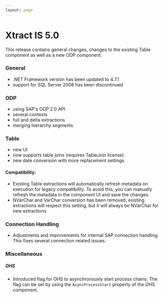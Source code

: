 ```yaml
---
layout: page
---
```


# Xtract IS 5.0

This release contains general changes, changes to the existing Table component as well as a new ODP component.

### General

- .NET Framework version has been updated to 4.7.1
- support for SQL Server 2008 has been discontinued

### ODP

- using SAP's ODP 2.0 API
- several contexts
- full and delta extractions
- merging hierarchy segments 

### Table

- new UI
- now supports table joins (requires TableJoin license)
- new date conversion with more replacement settings

#### Compatibility:

- Existing Table extractions will automatically refresh metadata on execution for legacy compatibility. To avoid this, you can manually refresh the metadata in the component UI and save the changes.
- NVarChar and VarChar conversion has been removed, existing extractions will respect this setting, but it will always be NVarChar for new extractions

### Connection Handling

- Adjustments and improvements for internal SAP connection handling. This fixes several connection related issues.

### Miscellaneous

##### OHS
- Introduced flag for OHS to asynchronously start process chains. The flag can be set by using the `AsyncProcessStart` property of the OHS component.